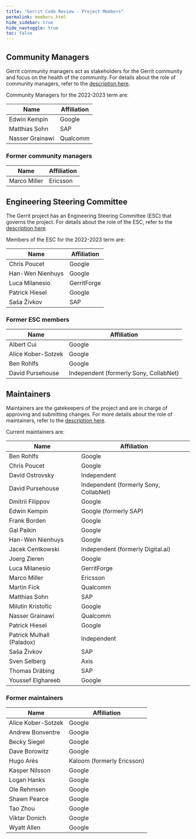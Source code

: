 ```yaml
---
title: "Gerrit Code Review - Project Members"
permalink: members.html
hide_sidebar: true
hide_navtoggle: true
toc: false
---
```


## Community Managers

Gerrit community managers act as stakeholders for the Gerrit community
and focus on the health of the community. For details about the role of
community managers, refer to the
[description here](https://gerrit-review.googlesource.com/Documentation/dev-roles.html#community-manager).

Community Managers for the 2022-2023 term are:

| Name                  | Affiliation            |
|-----------------------|------------------------|
| Edwin Kempin          | Google                 |
| Matthias Sohn         | SAP                    |
| Nasser Grainawi       | Qualcomm               |

### Former community managers

| Name                  | Affiliation            |
|-----------------------|------------------------|
| Marco Miller          | Ericsson               |

## Engineering Steering Committee

The Gerrit project has an Engineering Steering Committee (ESC) that
governs the project. For details about the role of the ESC, refer to the
[description here](https://gerrit-review.googlesource.com/Documentation/dev-processes.html#steering-committee).

Members of the ESC for the 2022-2023 term are:

| Name                  | Affiliation            |
|-----------------------|------------------------|
| Chris Poucet          | Google                 |
| Han-Wen Nienhuys      | Google                 |
| Luca Milanesio        | GerritForge            |
| Patrick Hiesel        | Google                 |
| Saša Živkov           | SAP                    |

### Former ESC members

| Name                  | Affiliation                            |
|-----------------------|----------------------------------------|
| Albert Cui            | Google                 |
| Alice Kober-Sotzek    | Google                                 |
| Ben Rohlfs            | Google                                 |
| David Pursehouse      | Independent (formerly Sony, CollabNet) |

## Maintainers

Maintainers are the gatekeepers of the project and are in charge of approving
and submitting changes. For more details about the role of maintainers, refer
to the
[description here](https://gerrit-review.googlesource.com/Documentation/dev-roles.html#maintainer).

Current maintainers are:

| Name                       | Affiliation                             |
|----------------------------|-----------------------------------------|
| Ben Rohlfs                 | Google                                  |
| Chris Poucet               | Google                                  |
| David Ostrovsky            | Independent                             |
| David Pursehouse           | Independent (formerly Sony, CollabNet)  |
| Dmitrii Filippov           | Google                                  |
| Edwin Kempin               | Google (formerly SAP)                   |
| Frank Borden               | Google                                  |
| Gal Paikin                 | Google                                  |
| Han-Wen Nienhuys           | Google                                  |
| Jacek Centkowski           | Independent (formerly Digital.ai)       |
| Joerg Zieren               | Google                                  |
| Luca Milanesio             | GerritForge                             |
| Marco Miller               | Ericsson                                |
| Martin Fick                | Qualcomm                                |
| Matthias Sohn              | SAP                                     |
| Milutin Kristofic          | Google                                  |
| Nasser Grainawi            | Qualcomm                                |
| Patrick Hiesel             | Google                                  |
| Patrick Mulhall (Paladox)  | Independent                             |
| Saša Živkov                | SAP                                     |
| Sven Selberg               | Axis                                    |
| Thomas Dräbing             | SAP                                     |
| Youssef Elghareeb          | Google                                  |

### Former maintainers

| Name                  | Affiliation                |
|-----------------------|----------------------------|
| Alice Kober-Sotzek    | Google                     |
| Andrew Bonventre      | Google                     |
| Becky Siegel          | Google                     |
| Dave Borowitz         | Google                     |
| Hugo Arès             | Kaloom (formerly Ericsson) |
| Kasper Nilsson        | Google                     |
| Logan Hanks           | Google                     |
| Ole Rehmsen           | Google                     |
| Shawn Pearce          | Google                     |
| Tao Zhou              | Google                     |
| Viktar Donich         | Google                     |
| Wyatt Allen           | Google                     |
